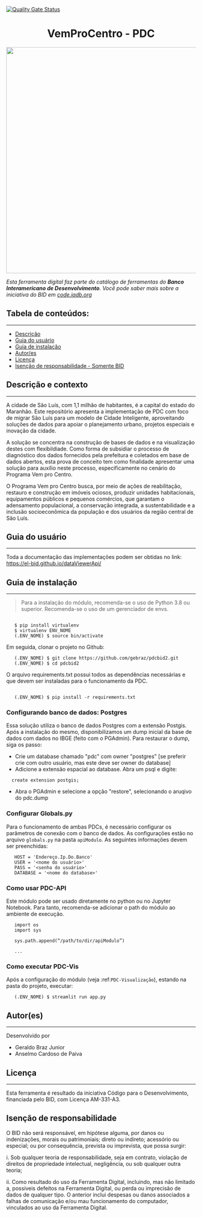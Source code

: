 
[![Quality Gate Status](https://sonarcloud.io/api/project_badges/measure?project=EL-BID_dataViewerApi&metric=alert_status)](https://sonarcloud.io/summary/new_code?id=EL-BID_dataViewerApi)

<h1 align="center">VemProCentro - PDC</h1>
<p align="center"><img src="https://github.com/gebraz/dataViewerApi/blob/main/ferramenta.png" width=600 /></p>

*Esta ferramenta digital faz parte do catálogo de ferramentas do **Banco Interamericano de Desenvolvimento**. Você pode saber mais sobre a iniciativa do BID em [code.iadb.org](https://code.iadb.org)*


## Tabela de conteúdos:
---
- [Descrição](#Descrição)
- [Guia do usuário](#Guia-do-usuário)
- [Guia de instalação](#Guia-de-instalação)
- [Autor/es](#Autor(es))
- [Licença](#Licença)
- [Isenção de responsabilidade - Somente BID](#Isenção-de-responsabilidade)

## Descrição e contexto
---

A cidade de São Luís, com 1,1 milhão de habitantes, é a capital do estado do Maranhão. Este repositório apresenta a implementação de PDC com foco de migrar São Luís para um modelo de Cidade Inteligente, aproveitando soluções de dados para apoiar o planejamento urbano, projetos especiais e inovação da cidade.

A solução se concentra na construção de bases de dados e na visualização destes com flexibildiade. Como forma de subsidiar o processo de diagnóstico dos dados fornecidos pela prefeitura e coletados em base de dados abertos, esta prova de conceito tem como finalidade apresentar uma solução para auxílio neste processo, especificamente no cenário do Programa Vem pro Centro.

O Programa Vem pro Centro busca, por meio de ações de reabilitação, restauro e construção em imóveis ociosos, produzir unidades habitacionais, equipamentos públicos e pequenos comércios, que garantam o adensamento populacional, a conservação integrada, a sustentabilidade e a inclusão socioeconômica da população e dos usuários da região central de São Luís.


## Guia do usuário
---

Toda a documentação das implementações podem ser obtidas no link: https://el-bid.github.io/dataViewerApi/

## Guia de instalação
---

> Para a instalação do módulo, recomenda-se o uso de Python 3.8 ou superior. Recomenda-se o uso de um gerenciador de envs.

```
   
   $ pip install virtualenv
   $ virtualenv ENV_NOME
   (.ENV_NOME) $ source bin/activate

```

Em seguida, clonar o projeto no Github:

```
   (.ENV_NOME) $ git clone https://github.com/gebraz/pdcbid2.git
   (.ENV_NOME) $ cd pdcbid2
```

O arquivo requirements.txt possui todos as dependências necessárias e que devem ser 
instaladas para o funcionamento da PDC.

```

   (.ENV_NOME) $ pip install -r requirements.txt
```

### Configurando banco de dados: Postgres


Essa solução utiliza o banco de dados Postgres com a extensão Postgis. Após a instalação do mesmo, 
disponibilizamos um dump inicial da base de dados com dados no IBGE (feito com o PGAdmin). Para restaurar o dump, siga os passo:

 - Crie um database chamado "pdc" com owner "postgres" [se preferir crie com outro usuário, mas este deve ser owner do database]
 - Adicione a extensão espacial ao database. Abra um psql e digite:
 
 ```
   create extension postgis;
 ```

- Abra o PGAdmin e selecione a opção "restore", selecionando o aruqivo do pdc.dump


### Configurar Globals.py

Para o funcionamento de ambas PDCs, é necessário configurar os parâmetros de
conexão com o banco de dados.
As configurações estão no arquivo ``globals.py`` na pasta ``apiModulo``. 
As seguintes informações devem ser preenchidas:

```   
   HOST = 'Endereço.Ip.Do.Banco'
   USER = '<nome do usuário>'
   PASS = '<senha do usuário>'
   DATABASE = '<nome do database>'
```

### Como usar PDC-API

Este módulo pode ser usado diretamente no python ou no Jupyter Notebook.
Para tanto, recomenda-se adicionar o path do módulo ao ambiente de execução.

```
   import os
   import sys

   sys.path.append(“/path/to/dir/apiModulo”)

   ...
```

### Como executar PDC-Vis


Após a configuração do módulo (veja :ref:`PDC-Visualização`), estando na pasta do projeto, executar:

```
   (.ENV_NOME) $ streamlit run app.py
```

## Autor(es)
---

Desenvolvido por
 - Geraldo Braz Junior
 - Anselmo Cardoso de Paiva

## Licença
---

Esta ferramenta é resultado da iniciativa Código para o Desenvolvimento, financiada pelo BID, com Licença AM-331-A3.

## Isenção de responsabilidade

O BID não será responsável, em hipótese alguma, por danos ou indenizações, morais ou patrimoniais; direto ou indireto; acessório ou especial; ou por consequência, prevista ou imprevista, que possa surgir:

i. Sob qualquer teoria de responsabilidade, seja em contrato, violação de direitos de propriedade intelectual, negligência, ou sob qualquer outra teoria; 

ii. Como resultado do uso da Ferramenta Digital, incluindo, mas não limitado a, possíveis defeitos na Ferramenta Digital, ou perda ou imprecisão de dados de qualquer tipo. O anterior inclui despesas ou danos associados a falhas de comunicação e/ou mau funcionamento do computador, vinculados ao uso da Ferramenta Digital.
